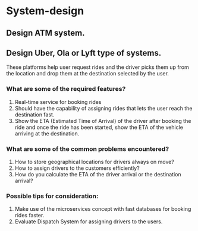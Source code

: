 # System-design

## Design ATM system.

## Design Uber, Ola or Lyft type of systems.
These platforms help user request rides and the driver picks them up from the location and drop them at the destination selected by the user.
### What are some of the required features?
1. Real-time service for booking rides
2. Should have the capability of assigning rides that lets the user reach the destination fast.
3. Show the ETA (Estimated Time of Arrival) of the driver after booking the ride and once the ride has been started, show the ETA of the vehicle arriving at the destination.

### What are some of the common problems encountered?
1. How to store geographical locations for drivers always on move?
2. How to assign drivers to the customers efficiently?
3. How do you calculate the ETA of the driver arrival or the destination arrival?

### Possible tips for consideration:
1. Make use of the microservices concept with fast databases for booking rides faster.
2. Evaluate Dispatch System for assigning drivers to the users.

